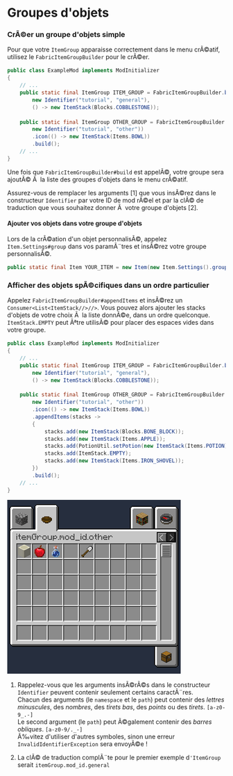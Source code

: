 # Groupes d'objets

### CrÃ©er un groupe d'objets simple

Pour que votre `ItemGroup` apparaisse correctement dans le menu crÃ©atif,
utilisez le `FabricItemGroupBuilder` pour le crÃ©er.

```java
public class ExampleMod implements ModInitializer
{
    // ...
    public static final ItemGroup ITEM_GROUP = FabricItemGroupBuilder.build(
        new Identifier("tutorial", "general"),
        () -> new ItemStack(Blocks.COBBLESTONE));
    
    public static final ItemGroup OTHER_GROUP = FabricItemGroupBuilder.create(
        new Identifier("tutorial", "other"))
        .icon(() -> new ItemStack(Items.BOWL))
        .build();
    // ...
}
```

Une fois que `FabricItemGroupBuilder#build` est appelÃ©, votre groupe
sera ajoutÃ© Ã  la liste des groupes d'objets dans le menu crÃ©atif.

Assurez-vous de remplacer les arguments \[1\] que vous insÃ©rez dans le
constructeur `Identifier` par votre ID de mod rÃ©el et par la clÃ© de
traduction que vous souhaitez donner Ã  votre groupe d'objets \[2\].

#### Ajouter vos objets dans votre groupe d'objets

Lors de la crÃ©ation d'un objet personnalisÃ©, appelez
`Item.Settings#group` dans vos paramÃ¨tres et insÃ©rez votre groupe
personnalisÃ©.

```java
public static final Item YOUR_ITEM = new Item(new Item.Settings().group(ExampleMod.ITEM_GROUP));
```

### Afficher des objets spÃ©cifiques dans un ordre particulier

Appelez `FabricItemGroupBuilder#appendItems` et insÃ©rez un
`Consumer<List<ItemStack//>//>`. Vous pouvez alors ajouter les stacks
d'objets de votre choix Ã  la liste donnÃ©e, dans un ordre quelconque.
`ItemStack.EMPTY` peut Ãªtre utilisÃ© pour placer des espaces vides dans
votre groupe.

```java
public class ExampleMod implements ModInitializer
{
    // ...
    public static final ItemGroup ITEM_GROUP = FabricItemGroupBuilder.build(
        new Identifier("tutorial", "general"),
        () -> new ItemStack(Blocks.COBBLESTONE));
    
    public static final ItemGroup OTHER_GROUP = FabricItemGroupBuilder.create(
        new Identifier("tutorial", "other"))
        .icon(() -> new ItemStack(Items.BOWL))
        .appendItems(stacks ->
        {
            stacks.add(new ItemStack(Blocks.BONE_BLOCK));
            stacks.add(new ItemStack(Items.APPLE));
            stacks.add(PotionUtil.setPotion(new ItemStack(Items.POTION), Potions.WATER));
            stacks.add(ItemStack.EMPTY);
            stacks.add(new ItemStack(Items.IRON_SHOVEL));
        })
        .build();
    // ...
}
```

![](../../images/tutorial/item_group_append_items.png)

1. Rappelez-vous que les arguments insÃ©rÃ©s dans le constructeur
   `Identifier` peuvent contenir seulement certains caractÃ¨res.  
   Chacun des arguments (le `namespace` et le `path`) peut contenir des
   *lettres minuscules*, des *nombres*, des *tirets bas*, des *points*
   ou des *tirets*. `[a-z0-9_.-]`  
   Le second argument (le `path`) peut Ã©galement contenir des *barres
   obliques*. `[a-z0-9/._-]`  
   Ã‰vitez d'utiliser d'autres symboles, sinon une erreur
   `InvalidIdentifierException` sera envoyÃ©e \!

2. La clÃ© de traduction complÃ¨te pour le premier exemple d`'ItemGroup`
   serait `itemGroup.mod_id.general`

